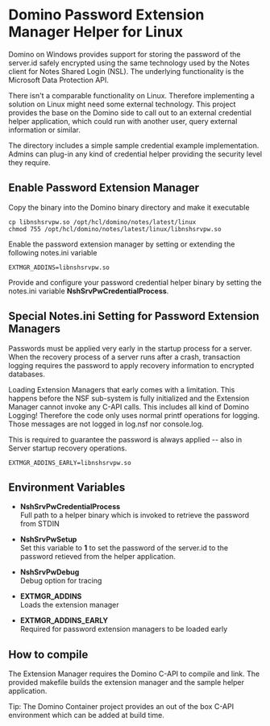 # Domino Password Extension Manager Helper for Linux

Domino on Windows provides support for storing the password of the server.id safely encrypted using the same technology used by the Notes client for Notes Shared Login (NSL).
The underlying functionality is the Microsoft Data Protection API. 

There isn't a comparable functionality on Linux. Therefore implementing a solution on Linux might need some external technology.
This project provides the base on the Domino side to call out to an external credential helper application, which could run with another user, query external information or similar.

The directory includes a simple sample credential example implementation.
Admins can plug-in any kind of credential helper providing the security level they require.


## Enable Password Extension Manager

Copy the binary into the Domino binary directory and make it executable

```
cp libnshsrvpw.so /opt/hcl/domino/notes/latest/linux
chmod 755 /opt/hcl/domino/notes/latest/linux/libnshsrvpw.so
```

Enable the password extension manager by setting or extending the following notes.ini variable

```
EXTMGR_ADDINS=libnshsrvpw.so
```
Provide and configure your password credential helper binary by setting the notes.ini variable **NshSrvPwCredentialProcess**.

## Special Notes.ini Setting for Password Extension Managers

Passwords must be applied very early in the startup process for a server.
When the recovery process of a server runs after a crash, transaction logging requires the password to apply recovery information to encrypted databases.

Loading Extension Managers that early comes with a limitation.
This happens before the NSF sub-system is fully initialized and the Extension Manager cannot invoke any C-API calls.
This includes all kind of Domino Logging! Therefore the code only uses normal printf operations for logging.
Those messages are not logged in log.nsf nor console.log.

This is required to guarantee the password is always applied -- also in Server startup recovery operations.


```
EXTMGR_ADDINS_EARLY=libnshsrvpw.so
```

## Environment Variables

- **NshSrvPwCredentialProcess**  
  Full path to a helper binary which is invoked to retrieve the password from STDIN

- **NshSrvPwSetup**  
  Set this variable to **1** to set the password of the server.id to the password retieved from the helper application.

- **NshSrvPwDebug**  
  Debug option for tracing

- **EXTMGR_ADDINS**  
  Loads the extension manager

- **EXTMGR_ADDINS_EARLY**  
  Required for password extension managers to be loaded early


## How to compile

The Extension Manager requires the Domino C-API to compile and link.
The provided makefile builds the extension manager and the sample helper application.

Tip: The Domino Container project provides an out of the box C-API environment which can be added at build time.


